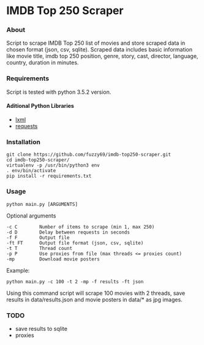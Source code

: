 # IMDB Top 250 Scraper

### About

Script to scrape IMDB Top 250 list of movies and store scraped data in chosen format (json, csv, sqlite). Scraped data includes basic information like movie title, imdb top 250 position, genre, story, cast, director, language, country, duration in minutes.

### Requirements

Script is tested with python 3.5.2 version.

#### Aditional Python Libraries

- [lxml](https://github.com/lxml/lxml/)
- [requests](https://github.com/kennethreitz/requests)

### Installation

```
git clone https://github.com/fuzzy69/imdb-top250-scraper.git
cd imdb-top250-scraper/
virtualenv -p /usr/bin/python3 env
. env/bin/activate
pip install -r requirements.txt
```

### Usage

```
python main.py [ARGUMENTS]

```
Optional arguments

```
-c C        Number of items to scrape (min 1, max 250)
-d D        Delay between requests in seconds
-f F        Output file
-ft FT      Output file format (json, csv, sqlite)
-t T        Thread count
-p P        Use proxies from file (max threads <= proxies count)
-mp         Download movie posters
```
Example:

```
python main.py -c 100 -t 2 -mp -f results -ft json
```
Using this command script will scrape 100 movies with 2 threads, save results in data/results.json and movie posters in data/* as jpg images.

### TODO

- save results to sqlite
- proxies